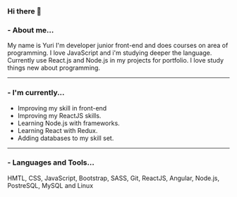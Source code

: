 ### Hi there 👋

### - About me...

My name is Yuri I'm developer junior front-end and does courses on area of programming. I love JavaScript and i'm studying deeper the language. Currently use React.js and Node.js in my projects for portfolio. I love study things new about programming.
 
************

### - I'm currently...

- Improving my skill in front-end
- Improving my ReactJS skills.
- Learning Node.js with frameworks.
- Learning React with Redux.
- Adding databases to my skill set.

************

### - Languages and Tools...
<p>HMTL, CSS, JavaScript, Bootstrap, SASS, Git, ReactJS, Angular, Node.js, PostreSQL, MySQL and Linux</p>

